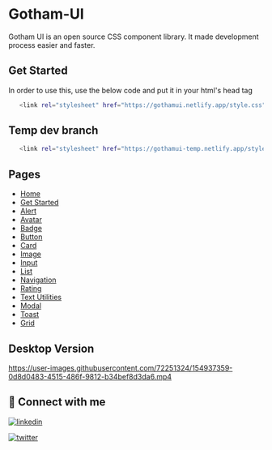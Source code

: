 # Gotham-UI

Gotham UI is an open source CSS component library.
It made development process easier and faster.


## Get Started

In order to use this, use the below code and put it in your html's head tag


```bash
   <link rel="stylesheet" href="https://gothamui.netlify.app/style.css" />
```
## Temp dev branch

```bash
   <link rel="stylesheet" href="https://gothamui-temp.netlify.app/style.css" />
```

## Pages

- [Home](https://gothamui.netlify.app)
- [Get Started](https://gothamui.netlify.app/documentation.html)
- [Alert](https://gothamui.netlify.app/styles/alert/alert.html)
- [Avatar](https://gothamui.netlify.app/styles/avatar/avatar.html)
- [Badge](https://gothamui.netlify.app/styles/badges/badges.html)
- [Button](https://gothamui.netlify.app/styles/buttons/button.html)
- [Card](https://gothamui.netlify.app/styles/card/card.html)
- [Image](https://gothamui.netlify.app/styles/image/image.html)
- [Input](https://gothamui.netlify.app/styles/input/input.html)
- [List](https://gothamui.netlify.app/styles/lists/list.html)
- [Navigation](https://gothamui.netlify.app/styles/navigation/nav)
- [Rating](https://gothamui.netlify.app/styles/rating/rating.html)
- [Text Utilities](https://gothamui-temp.netlify.app/styles/text/text.html)
- [Modal](https://gothamui-temp.netlify.app/styles/modal/modal.html)
- [Toast](https://gothamui-temp.netlify.app/styles/toast/toast.html)
- [Grid](https://gothamui-temp.netlify.app/styles/grid/grid.html)


## Desktop Version

https://user-images.githubusercontent.com/72251324/154937359-0d8d0483-4515-486f-9812-b34bef8d3da6.mp4



## 🔗 Connect with me

[![linkedin](https://img.shields.io/badge/linkedin-0A66C2?style=for-the-badge&logo=linkedin&logoColor=white)](https://www.linkedin.com/in/aryan-sharma-704848168/)

[![twitter](https://img.shields.io/badge/twitter-1DA1F2?style=for-the-badge&logo=twitter&logoColor=white)](https://twitter.com/aryan_developer)



